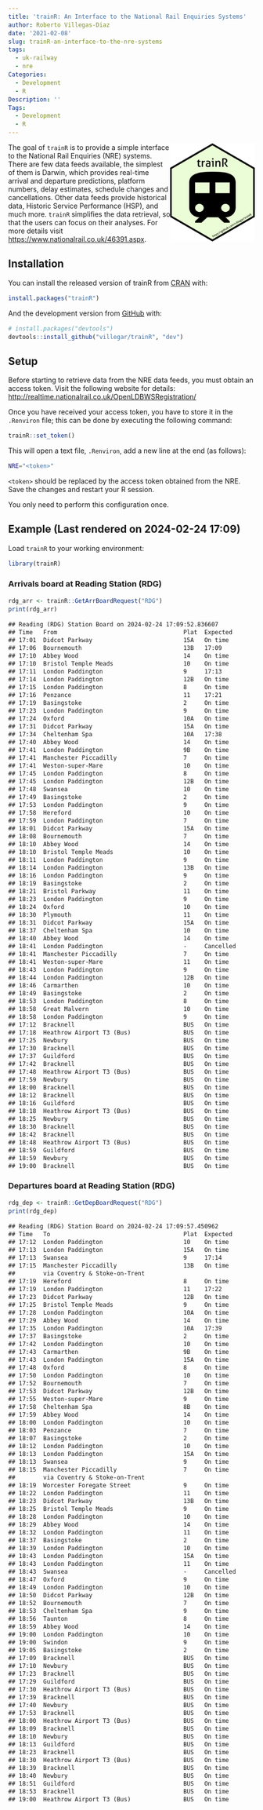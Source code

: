 ```yaml
---
title: 'trainR: An Interface to the National Rail Enquiries Systems'
author: Roberto Villegas-Diaz
date: '2021-02-08'
slug: trainR-an-interface-to-the-nre-systems
tags:
  - uk-railway
  - nre
Categories:
  - Development
  - R
Description: ''
Tags:
  - Development
  - R
---
```


<img src="https://raw.githubusercontent.com/villegar/trainR/main/inst/images/logo.png" alt="logo" align="right" height=200px/>

The goal of `trainR` is to provide a simple interface to the 
National Rail Enquiries (NRE) systems. There are few data feeds 
available, the simplest of them is Darwin, which provides real-time 
arrival and departure predictions, platform numbers, delay estimates, 
schedule changes and cancellations. Other data feeds provide historical 
data, Historic Service Performance (HSP), and much more. `trainR` 
simplifies the data retrieval, so that the users can focus on their 
analyses. For more details visit 
https://www.nationalrail.co.uk/46391.aspx.

## Installation

You can install the released version of trainR from [CRAN](https://CRAN.R-project.org) with:

``` r
install.packages("trainR")
```

And the development version from [GitHub](https://github.com/) with:

``` r
# install.packages("devtools")
devtools::install_github("villegar/trainR", "dev")
```

## Setup
Before starting to retrieve data from the NRE data feeds, you must obtain an access token. 
Visit the following website for details: http://realtime.nationalrail.co.uk/OpenLDBWSRegistration/

Once you have received your access token, you have to store it in the `.Renviron` file; this can be 
done by executing the following command:


```r
trainR::set_token()
```

This will open a text file, `.Renviron`, add a new line at the end (as follows):

```bash
NRE="<token>"
```

`<token>` should be replaced by the access token obtained from the NRE. Save the changes and restart 
your R session.

You only need to perform this configuration once.

## Example (Last rendered on 2024-02-24 17:09)

Load `trainR` to your working environment:

```r
library(trainR)
```

### Arrivals board at Reading Station (RDG)


```r
rdg_arr <- trainR::GetArrBoardRequest("RDG")
print(rdg_arr)
```

```
## Reading (RDG) Station Board on 2024-02-24 17:09:52.836607
## Time   From                                    Plat  Expected
## 17:01  Didcot Parkway                          15A   On time
## 17:06  Bournemouth                             13B   17:09
## 17:10  Abbey Wood                              14    On time
## 17:10  Bristol Temple Meads                    10    On time
## 17:11  London Paddington                       9     17:13
## 17:14  London Paddington                       12B   On time
## 17:15  London Paddington                       8     On time
## 17:16  Penzance                                11    17:21
## 17:19  Basingstoke                             2     On time
## 17:23  London Paddington                       9     On time
## 17:24  Oxford                                  10A   On time
## 17:31  Didcot Parkway                          15A   On time
## 17:34  Cheltenham Spa                          10A   17:38
## 17:40  Abbey Wood                              14    On time
## 17:41  London Paddington                       9B    On time
## 17:41  Manchester Piccadilly                   7     On time
## 17:41  Weston-super-Mare                       10    On time
## 17:45  London Paddington                       8     On time
## 17:45  London Paddington                       12B   On time
## 17:48  Swansea                                 10    On time
## 17:49  Basingstoke                             2     On time
## 17:53  London Paddington                       9     On time
## 17:58  Hereford                                10    On time
## 17:59  London Paddington                       7     On time
## 18:01  Didcot Parkway                          15A   On time
## 18:08  Bournemouth                             7     On time
## 18:10  Abbey Wood                              14    On time
## 18:10  Bristol Temple Meads                    10    On time
## 18:11  London Paddington                       9     On time
## 18:14  London Paddington                       13B   On time
## 18:16  London Paddington                       9     On time
## 18:19  Basingstoke                             2     On time
## 18:21  Bristol Parkway                         11    On time
## 18:23  London Paddington                       9     On time
## 18:24  Oxford                                  10    On time
## 18:30  Plymouth                                11    On time
## 18:31  Didcot Parkway                          15A   On time
## 18:37  Cheltenham Spa                          10    On time
## 18:40  Abbey Wood                              14    On time
## 18:41  London Paddington                       -     Cancelled
## 18:41  Manchester Piccadilly                   7     On time
## 18:41  Weston-super-Mare                       11    On time
## 18:43  London Paddington                       9     On time
## 18:44  London Paddington                       12B   On time
## 18:46  Carmarthen                              10    On time
## 18:49  Basingstoke                             2     On time
## 18:53  London Paddington                       8     On time
## 18:58  Great Malvern                           10    On time
## 18:58  London Paddington                       9     On time
## 17:12  Bracknell                               BUS   On time
## 17:18  Heathrow Airport T3 (Bus)               BUS   On time
## 17:25  Newbury                                 BUS   On time
## 17:30  Bracknell                               BUS   On time
## 17:37  Guildford                               BUS   On time
## 17:42  Bracknell                               BUS   On time
## 17:48  Heathrow Airport T3 (Bus)               BUS   On time
## 17:59  Newbury                                 BUS   On time
## 18:00  Bracknell                               BUS   On time
## 18:12  Bracknell                               BUS   On time
## 18:16  Guildford                               BUS   On time
## 18:18  Heathrow Airport T3 (Bus)               BUS   On time
## 18:25  Newbury                                 BUS   On time
## 18:30  Bracknell                               BUS   On time
## 18:42  Bracknell                               BUS   On time
## 18:48  Heathrow Airport T3 (Bus)               BUS   On time
## 18:59  Guildford                               BUS   On time
## 18:59  Newbury                                 BUS   On time
## 19:00  Bracknell                               BUS   On time
```

### Departures board at Reading Station (RDG)


```r
rdg_dep <- trainR::GetDepBoardRequest("RDG")
print(rdg_dep)
```

```
## Reading (RDG) Station Board on 2024-02-24 17:09:57.450962
## Time   To                                      Plat  Expected
## 17:12  London Paddington                       10    On time
## 17:13  London Paddington                       15A   On time
## 17:13  Swansea                                 9     17:14
## 17:15  Manchester Piccadilly                   13B   On time
##        via Coventry & Stoke-on-Trent           
## 17:19  Hereford                                8     On time
## 17:19  London Paddington                       11    17:22
## 17:23  Didcot Parkway                          12B   On time
## 17:25  Bristol Temple Meads                    9     On time
## 17:28  London Paddington                       10A   On time
## 17:29  Abbey Wood                              14    On time
## 17:35  London Paddington                       10A   17:39
## 17:37  Basingstoke                             2     On time
## 17:42  London Paddington                       10    On time
## 17:43  Carmarthen                              9B    On time
## 17:43  London Paddington                       15A   On time
## 17:48  Oxford                                  8     On time
## 17:50  London Paddington                       10    On time
## 17:52  Bournemouth                             7     On time
## 17:53  Didcot Parkway                          12B   On time
## 17:55  Weston-super-Mare                       9     On time
## 17:58  Cheltenham Spa                          8B    On time
## 17:59  Abbey Wood                              14    On time
## 18:00  London Paddington                       10    On time
## 18:03  Penzance                                7     On time
## 18:07  Basingstoke                             2     On time
## 18:12  London Paddington                       10    On time
## 18:13  London Paddington                       15A   On time
## 18:13  Swansea                                 9     On time
## 18:15  Manchester Piccadilly                   7     On time
##        via Coventry & Stoke-on-Trent           
## 18:19  Worcester Foregate Street               9     On time
## 18:22  London Paddington                       11    On time
## 18:23  Didcot Parkway                          13B   On time
## 18:25  Bristol Temple Meads                    9     On time
## 18:28  London Paddington                       10    On time
## 18:29  Abbey Wood                              14    On time
## 18:32  London Paddington                       11    On time
## 18:37  Basingstoke                             2     On time
## 18:39  London Paddington                       10    On time
## 18:43  London Paddington                       15A   On time
## 18:43  London Paddington                       11    On time
## 18:43  Swansea                                 -     Cancelled
## 18:47  Oxford                                  9     On time
## 18:49  London Paddington                       10    On time
## 18:50  Didcot Parkway                          12B   On time
## 18:52  Bournemouth                             7     On time
## 18:53  Cheltenham Spa                          9     On time
## 18:56  Taunton                                 8     On time
## 18:59  Abbey Wood                              14    On time
## 19:00  London Paddington                       10    On time
## 19:00  Swindon                                 9     On time
## 19:05  Basingstoke                             2     On time
## 17:09  Bracknell                               BUS   On time
## 17:10  Newbury                                 BUS   On time
## 17:23  Bracknell                               BUS   On time
## 17:29  Guildford                               BUS   On time
## 17:30  Heathrow Airport T3 (Bus)               BUS   On time
## 17:39  Bracknell                               BUS   On time
## 17:40  Newbury                                 BUS   On time
## 17:53  Bracknell                               BUS   On time
## 18:00  Heathrow Airport T3 (Bus)               BUS   On time
## 18:09  Bracknell                               BUS   On time
## 18:10  Newbury                                 BUS   On time
## 18:13  Guildford                               BUS   On time
## 18:23  Bracknell                               BUS   On time
## 18:30  Heathrow Airport T3 (Bus)               BUS   On time
## 18:39  Bracknell                               BUS   On time
## 18:40  Newbury                                 BUS   On time
## 18:51  Guildford                               BUS   On time
## 18:53  Bracknell                               BUS   On time
## 19:00  Heathrow Airport T3 (Bus)               BUS   On time
```
